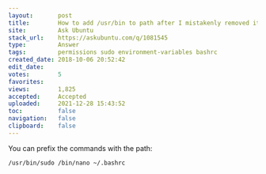 ```yaml
---
layout:       post
title:        How to add /usr/bin to path after I mistakenly removed it (sudo and nano are no longer in path)
site:         Ask Ubuntu
stack_url:    https://askubuntu.com/q/1081545
type:         Answer
tags:         permissions sudo environment-variables bashrc
created_date: 2018-10-06 20:52:42
edit_date:    
votes:        5
favorites:    
views:        1,825
accepted:     Accepted
uploaded:     2021-12-28 15:43:52
toc:          false
navigation:   false
clipboard:    false
---
```


You can prefix the commands with the path:

``` 
/usr/bin/sudo /bin/nano ~/.bashrc

```
